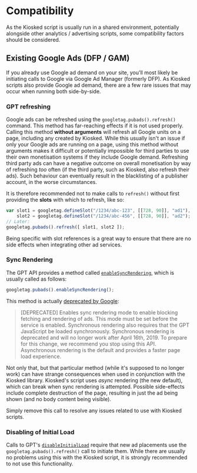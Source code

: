 # Compatibility

As the Kiosked script is usually run in a shared environment, potentially alongside other analytics / advertising scripts, some compatibility factors should be considered.

## Existing Google Ads (DFP / GAM)

If you already use Google ad demand on your site, you'll most likely be initiating calls to Google via Google Ad Manager (formerly DFP). As Kiosked scripts also provide Google ad demand, there are a few rare issues that may occur when running both side-by-side.

### GPT refreshing

Google ads can be refreshed using the `googletag.pubads().refresh()` command. This method has far-reaching effects if it is not used properly. Calling this method **without arguments** will refresh all Google units on a page, including any created by Kiosked. While this usually isn't an issue if only your Google ads are running on a page, using this method without arguments makes it difficult or potentially impossible for third parties to use their own monetisation systems if they include Google demand. Refreshing third party ads can have a negative outcome on overall monetisation by way of refreshing _too_ often (if the third party, such as Kiosked, also refresh their ads). Such behaviour can eventually result in the blacklisting of a publisher account, in the worse circumstances.

It is therefore recommended not to make calls to `refresh()` without first providing the **slots** with which to refresh, like so:

```javascript
var slot1 = googletag.defineSlot("/1234/abc-123", [[728, 90]], "ad1"),
    slot2 = googletag.defineSlot("/1234/abc-456", [[728, 90]], "ad2");
// Later:
googletag.pubads().refresh([ slot1, slot2 ]);
```

Being specific with slot references is a great way to ensure that there are no side effects when integrating other ad services.

### Sync Rendering

The GPT API provides a method called [`enableSyncRendering`](https://developers.google.com/doubleclick-gpt/reference#googletag.PubAdsService_enableSyncRendering), which is usually called as follows:

```javascript
googletag.pubads().enableSyncRendering();
```

This method is actually [deprecated by Google](https://developers.google.com/doubleclick-gpt/reference#googletag.PubAdsService_enableSyncRendering):

> [DEPRECATED] Enables sync rendering mode to enable blocking fetching and rendering of ads. This mode must be set before the service is enabled. Synchronous rendering also requires that the GPT JavaScript be loaded synchronously. Synchronous rendering is deprecated and will no longer work after April 16th, 2019. To prepare for this change, we recommend you stop using this API. Asynchronous rendering is the default and provides a faster page load experience.

Not only that, but that particular method (while it's supposed to no longer work) can have strange consequences when used in conjunction with the Kiosked library. Kiosked's script uses _async_ rendering (the new default), which can break when sync rendering is attempted. Possible side-effects include complete destruction of the page, resulting in just the ad being shown (and no body content being visible).

Simply remove this call to resolve any issues related to use with Kiosked scripts.

### Disabling of Initial Load

Calls to GPT's [`disableInitialLoad`](https://developers.google.com/doubleclick-gpt/reference#googletag.PubAdsService_disableInitialLoad) require that new ad placements use the `googletag.pubads().refresh()` call to initiate them. While there are usually no problems using this with the Kiosked script, it is strongly recommended to not use this functionality.
